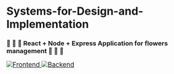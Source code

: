 <h1>Systems-for-Design-and-Implementation</h1>
<h3>🌻 🌼 🌷 React + Node + Express Application for flowers management 🌻 🌼 🌷</h3>
<a href="https://github.com/biancabotezatu2909/flowers-app" style="font-size: larger;">
  <img src="https://img.shields.io/badge/Frontend-View%20Code-blue" alt="Frontend" style="text-decoration:none;"/>
</a>
<a href="https://github.com/biancabotezatu2909/flowers-app-api" style="font-size: larger;">
  <img src="https://img.shields.io/badge/Backend-View%20Code-green" alt="Backend" style="text-decoration:none;"/>
</a>

